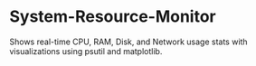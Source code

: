 # System-Resource-Monitor
Shows real-time CPU, RAM, Disk, and Network usage stats with visualizations using psutil and matplotlib.
